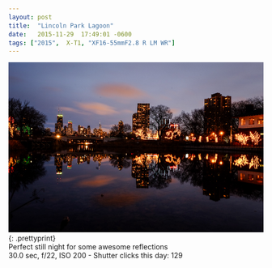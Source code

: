 ```yaml
---
layout: post
title:  "Lincoln Park Lagoon"
date:   2015-11-29  17:49:01 -0600
tags: ["2015",  X-T1, "XF16-55mmF2.8 R LM WR"]
---
```

![:title](/images/2015/2015_1129_DSCF3401.jpg)
{: .prettyprint}  
Perfect still night for some awesome reflections  
30.0 sec, f/22, ISO 200 - Shutter clicks this day: 129